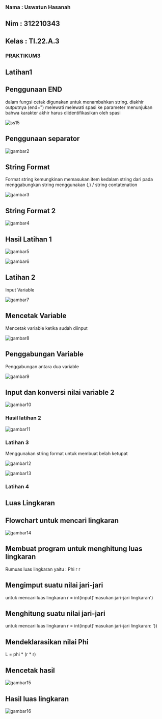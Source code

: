 ### Nama : Uswatun Hasanah

## Nim   : 312210343

## Kelas : TI.22.A.3

### PRAKTIKUM3

## Latihan1
## Penggunaan END

dalam fungsi cetak digunakan untuk menambahkan string. diakhir outputnya (end=") melewati melewati spasi ke parameter menunjukan bahwa karakter
akhir harus diidentifikasikan oleh spasi

![ss15](https://user-images.githubusercontent.com/115516474/198871950-ce56985c-837b-4d0d-9d3c-42b85cad6dd9.png)


## Penggunaan separator

![gambar2](foto/ss1.png)

## String Format

Format string kemungkinan memasukan item
kedalam string dari pada menggabungkan
string menggunakan (,) / string contatenation

![gambar3](foto/ss2.png)

## String Format 2

![gambar4](foto/ss3.png)

## Hasil Latihan 1

![gambar5](foto/ss4.png)

![gambar6](foto/ss5.png)

## Latihan 2
 Input Variable

![gambar7](foto/ss6.png)

## Mencetak Variable

Mencetak variable ketika sudah diinput 

![gambar8](foto/ss7.png)

## Penggabungan Variable

Penggabungan antara dua variable

![gambar9](foto/ss8.png)

## Input dan konversi nilai variable 2

![gambar10](foto/ss9.png)

### Hasil latihan 2

![gambar11](foto/ss10.png)

### Latihan 3

Menggunakan string format untuk membuat
belah ketupat

![gambar12](foto/ss11.png)

![gambar13](foto/ss12.png)

### Latihan 4

## Luas Lingkaran

## Flowchart untuk mencari lingkaran

![gambar14](foto/ss13.png)

## Membuat program untuk menghitung luas lingkaran

Rumuas luas lingkaran yaitu : Phi r r 

## Mengimput suatu nilai jari-jari

untuk mencari luas lingkaran 
r = int(input('masukan jari-jari lingkaran')

## Menghitung suatu nilai jari-jari

untuk mencari luas lingkaran
r = int(input('masukan jari-jari lingkaran: '))

## Mendeklarasikan nilai Phi

L = phi * (r * r)

## Mencetak hasil 

![gambar15](foto/ss16.png)

## Hasil luas lingkaran

![gambar16](foto/ss14.png)
